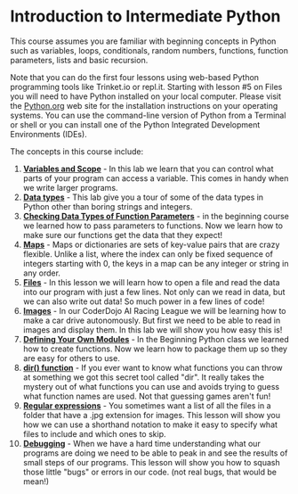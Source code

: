 # Introduction to Intermediate Python

This course assumes you are familiar with beginning concepts in Python such as variables, loops, conditionals, random numbers, functions, function parameters, lists and basic recursion.

Note that you can do the first four lessons using web-based Python programming tools like Trinket.io or repl.it.  Starting with lesson #5 on Files you will need to have Python installed on your local computer.  Please visit the [Python.org](http://python.org) web site for the installation instructions on your operating systems.  You can use the command-line version of Python from a Terminal or shell or you can install one of the Python Integrated Development Environments (IDEs).

The concepts in this course include:

1. [**Variables and Scope**](./01-variables-scope.md) - In this lab we learn that you can control what parts of your program can access a variable.  This comes in handy when we write larger programs.
2. [**Data types**](./02-data-types.md) - This lab give you a tour of some of the data types in Python other than boring strings and integers.
3. [**Checking Data Types of Function Parameters**](./03-data-type-validation.md) - in the beginning course we learned how to pass parameters to functions.  Now we learn how to make sure our functions get the data that they expect!
4. [**Maps**](./04-maps.md) - Maps or dictionaries are sets of key-value pairs that are crazy flexible.  Unlike a list, where the index can only be fixed sequence of integers starting with 0, the keys in a map can be any integer or string in any order.
5. [**Files**](./files.md) - In this lesson we will learn how to open a file and read the data into our program with just a few lines.  Not only can we read in data, but we can also write out data!  So much power in a few lines of code!
6. [**Images**](./images.md) - In our CoderDojo AI Racing League we will be learning how to make a car drive autonomously.  But first we need to be able to read in images and display them.  In this lab we will show you how easy this is!
7. [**Defining Your Own Modules**](./modules.md) - In the Beginning Python class we learned how to create functions.  Now we learn how to package them up so they are easy for others to use.
8. [**dir() function**](./dir.md) - If you ever want to know what functions you can throw at something we got this secret tool called "dir".  It really takes the mystery out of what functions you can use and avoids trying to guess what function names are used.  Not that guessing games aren't fun!
9. [**Regular expressions**](./regex.md) - You sometimes want a list of all the files in a folder that have a .jpg extension for images.  This lesson will show you how we can use a shorthand notation to make it easy to specify what files to include and which ones to skip.
10. [**Debugging**](./debugging.md) - When we have a hard time understanding what our programs are doing we need to be able to peak in and see the results of small steps of our programs.  This lesson will show you how to squash those little "bugs" or errors in our code.  (not real bugs, that would be mean!)




